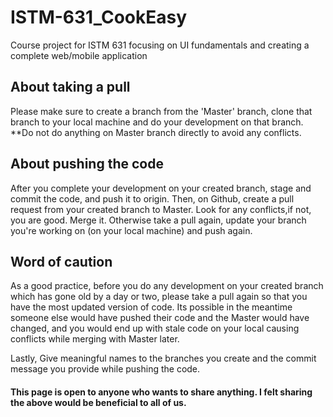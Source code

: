 # ISTM-631_CookEasy
Course project for ISTM 631 focusing on UI fundamentals and creating a complete web/mobile application

## About taking a pull
Please make sure to create a branch from the 'Master' branch, clone that branch to your local machine and do your development on that branch. **Do not do anything on Master branch directly to avoid any conflicts.

## About pushing the code
After you complete your development on your created branch, stage and commit the code, and push it to origin. Then, on Github, create a pull request from your created branch to Master. Look for any conflicts,if not, you are good. Merge it. Otherwise take a pull again, update your branch you're working on (on your local machine) and push again. 

## Word of caution 
As a good practice, before you do any development on your created branch which has gone old by a day or two, please take a pull again so that you have the most updated version of code. Its possible in the meantime someone else would have pushed their code and the Master would have changed, and you would end up with stale code on your local causing conflicts while merging with Master later.

Lastly, Give meaningful names to the branches you create and the commit message you provide while pushing the code.

#### This page is open to anyone who wants to share anything. I felt sharing the above would be beneficial to all of us.



